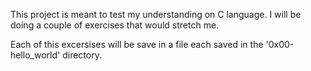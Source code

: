 This project is meant to test my understanding on C language.
I will be doing a couple of exercises that would stretch me.

Each of this excersises will be save in a file each saved in the '0x00-hello_world' directory.
